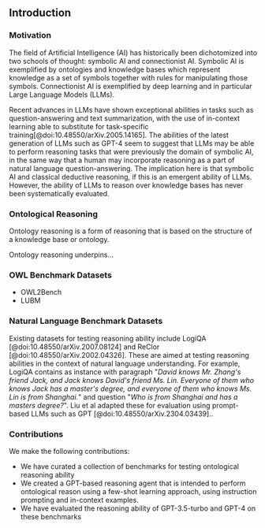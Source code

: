 ## Introduction

### Motivation

The field of Artificial Intelligence (AI) has historically been dichotomized into two schools of thought:
symbolic AI and connectionist AI. Symbolic AI is exemplified by ontologies and knowledge bases which represent
knowledge as a set of symbols together with rules for manipulating those symbols. Connectionist AI is exemplified by
deep learning and in particular Large Language Models (LLMs).

Recent advances in LLMs have shown exceptional abilities in tasks such as question-answering and text summarization,
with the use of in-context learning able to substitute for task-specific training[@doi:10.48550/arXiv.2005.14165].
The abilities of the latest generation of LLMs such as GPT-4 seem to suggest that LLMs may be able to perform
reasoning tasks that were previously the domain of symbolic AI, in the same way that a human may incorporate
reasoning as a part of natural language question-answering. The implication here is that symbolic AI and
classical deductive reasoning, if this is an emergent ability of LLMs. However, the ability of LLMs to
reason over knowledge bases has never been systematically evaluated.

### Ontological Reasoning

Ontology reasoning is a form of reasoning that is based on the structure of a knowledge base or ontology.

Ontology reasoning underpins...

### OWL Benchmark Datasets

- OWL2Bench
- LUBM

### Natural Language Benchmark Datasets

Existing datasets for testing reasoning ability include  LogiQA [@doi:10.48550/arXiv.2007.08124]
and ReClor [@doi:10.48550/arXiv.2002.04326]. These are aimed at testing reasoning abilities in the
context of natural language understanding. For example, LogiQA contains as instance with paragraph
"_David knows Mr. Zhang's friend Jack, and Jack knows David's friend  Ms. Lin. Everyone of them who knows Jack has a master's degree, and  everyone of them who knows Ms. Lin is from Shanghai._" and question "_Who is from Shanghai and has a masters degree?_".
Liu et al adapted these for evaluation using prompt-based LLMs such as GPT [@doi:10.48550/arXiv.2304.03439]..

### Contributions

We make the following contributions:

- We have curated a collection of benchmarks for testing ontological reasoning ability
- We created a GPT-based reasoning agent that is intended to perform ontological reason using
  a few-shot learning approach, using instruction prompting and in-context examples.
- We have evaluated the reasoning ability of GPT-3.5-turbo and GPT-4 on these benchmarks